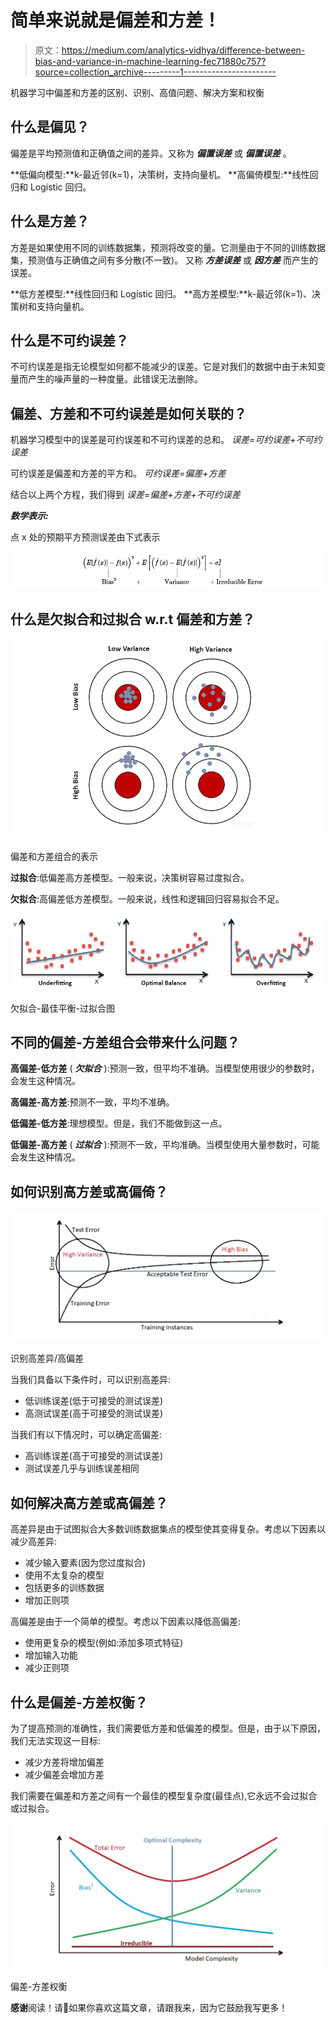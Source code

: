 # 简单来说就是偏差和方差！

> 原文：<https://medium.com/analytics-vidhya/difference-between-bias-and-variance-in-machine-learning-fec71880c757?source=collection_archive---------1----------------------->

机器学习中偏差和方差的区别、识别、高值问题、解决方案和权衡

## 什么是偏见？

偏差是平均预测值和正确值之间的差异。又称为 ***偏置误差*** 或 ***偏置误差*** 。

**低偏向模型:**k-最近邻(k=1)，决策树，支持向量机。
**高偏倚模型:**线性回归和 Logistic 回归。

## **什么是方差？**

方差是如果使用不同的训练数据集，预测将改变的量。它测量由于不同的训练数据集，预测值与正确值之间有多分散(不一致)。
又称 ***方差误差*** 或 ***因方差*** 而产生的误差。

**低方差模型:**线性回归和 Logistic 回归。
**高方差模型:**k-最近邻(k=1)、决策树和支持向量机。

## 什么是不可约误差？

不可约误差是指无论模型如何都不能减少的误差。它是对我们的数据中由于未知变量而产生的噪声量的一种度量。此错误无法删除。

## **偏差、方差和不可约误差是如何关联的？**

机器学习模型中的误差是可约误差和不可约误差的总和。
*误差=可约误差+不可约误差*

可约误差是偏差和方差的平方和。
*可约误差=偏差+方差*

结合以上两个方程，我们得到
*误差=偏差+方差+不可约误差*

***数学表示:***

点 x 处的预期平方预测误差由下式表示

![](img/035911246b54058b29eaf47bfc351531.png)

## 什么是欠拟合和过拟合 w.r.t 偏差和方差？

![](img/56f1601ea01a0aca5bd9794446e0a342.png)

偏差和方差组合的表示

**过拟合**:低偏差高方差模型。一般来说，决策树容易过度拟合。

**欠拟合**:高偏差低方差模型。一般来说，线性和逻辑回归容易拟合不足。

![](img/307e704f5c8567f3e1f830e56c708ae3.png)

欠拟合-最佳平衡-过拟合图

## 不同的偏差-方差组合会带来什么问题？

**高偏差-低方差** ( ***欠拟合*** ):预测一致，但平均不准确。当模型使用很少的参数时，会发生这种情况。

**高偏差-高方差**:预测不一致，平均不准确。

**低偏差-低方差**:理想模型。但是，我们不能做到这一点。

**低偏差-高方差** ( ***过拟合*** ):预测不一致，平均准确。当模型使用大量参数时，可能会发生这种情况。

## 如何识别高方差或高偏倚？

![](img/0243ed42beb652281be6f59d3f612d5b.png)

识别高差异/高偏差

当我们具备以下条件时，可以识别高差异:

*   低训练误差(低于可接受的测试误差)
*   高测试误差(高于可接受的测试误差)

当我们有以下情况时，可以确定高偏差:

*   高训练误差(高于可接受的测试误差)
*   测试误差几乎与训练误差相同

## 如何解决高方差或高偏差？

高差异是由于试图拟合大多数训练数据集点的模型使其变得复杂。考虑以下因素以减少高差异:

*   减少输入要素(因为您过度拟合)
*   使用不太复杂的模型
*   包括更多的训练数据
*   增加正则项

高偏差是由于一个简单的模型。考虑以下因素以降低高偏差:

*   使用更复杂的模型(例如:添加多项式特征)
*   增加输入功能
*   减少正则项

## 什么是偏差-方差权衡？

为了提高预测的准确性，我们需要低方差和低偏差的模型。但是，由于以下原因，我们无法实现这一目标:

*   减少方差将增加偏差
*   减少偏差会增加方差

我们需要在偏差和方差之间有一个最佳的模型复杂度(最佳点),它永远不会过拟合或过拟合。

![](img/1b68662c917037c6906a3b0c45f20196.png)

偏差-方差权衡

**感谢**阅读！请👏如果你喜欢这篇文章，请跟我来，因为它鼓励我写更多！